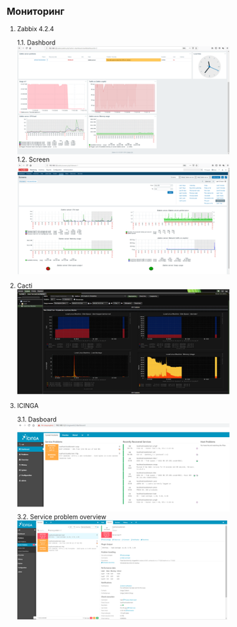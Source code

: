 ## Мониторинг
1. Zabbix 4.2.4 

    1.1. Dashbord 
![Zabbix dash](./imgs/zabbix-dash.png)
1.2. Screen
![Zabbix-custom-screen](./imgs/screen.png)

2. Cacti
![Cacti](./imgs/cacti.png)

3. ICINGA

    3.1. Dasboard
    ![Icinga1](./imgs/icinga0.png)
    3.2. Service problem overview
    ![Icinga1](./imgs/icinga.png)
    

```Лично мои фаворитом, для мониторинга хостов/сервисов и прочего, остается Zabbix. В сравнении с представленными двумя аналогами его развернуть быстрее и проще, а так же у него есть агент, в котором можно реализовывать кастомные параметры (UserParameters).
```